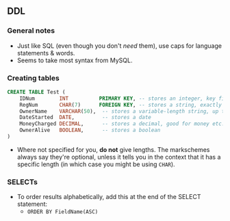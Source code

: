 DDL
---

### General notes

  * Just like SQL (even though you don't *need* them), use caps for language
    statements & words.
  * Seems to take most syntax from MySQL.


### Creating tables

```sql
CREATE TABLE Test (
    IDNum        INT          PRIMARY KEY, -- stores an integer, key field
    RegNum       CHAR(7)      FOREIGN KEY, -- stores a string, exactly 20 chars, foreign key
    OwnerName    VARCHAR(50),  -- stores a variable-length string, up to 20 chars
    DateStarted  DATE,         -- stores a date
    MoneyCharged DECIMAL,      -- stores a decimal, good for money etc.
    OwnerAlive   BOOLEAN,      -- stores a boolean
)
```

  * Where not specified for you, **do not** give lengths. The markschemes always
    say they're optional, unless it tells you in the context that it has a
    specific length (in which case you might be using `CHAR`).


### SELECTs

  * To order results alphabetically, add this at the end of the SELECT
    statement:
      * `ORDER BY FieldName(ASC)`
